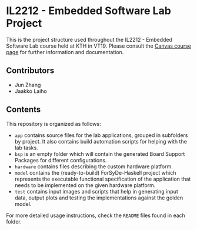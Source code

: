 IL2212 - Embedded Software Lab Project
======================================

This is the project structure used throughout the IL2212 - Embedded Software Lab course held at KTH in VT19. Please consult the [Canvas course page](https://kth.instructure.com/courses/7693/pages/laboratory-information-about-the-project) for further information and documentation.

## Contributors

* Jun Zhang
* Jaakko Laiho

## Contents 

This repository is organized as follows:

 * `app` contains source files for the lab applications, grouped in subfolders by project. It also contains build automation scripts for helping with the lab tasks.
 * `bsp` is an empty folder which will contain the generated Board Support Packages for different configurations.
 * `hardware` contains files describing the custom hardware platform. 
 * `model` contains the (ready-to-build) ForSyDe-Haskell project which represents the executable functional specification of the application that needs to be implemented on the given hardware platform.
 * `test` contains input images and scripts that help in generating input data, output plots and testing the implementations against the golden model.
 
For more detailed usage instructions, check the `README` files found in each folder.
